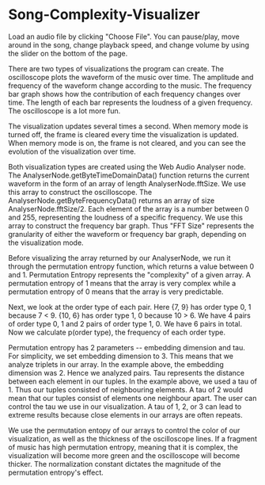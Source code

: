 # Song-Complexity-Visualizer
Load an audio file by clicking "Choose File". You can pause/play, move around in the song, change playback speed, and change volume by using the slider on the bottom of the page.

There are two types of visualizations the program can create. The oscilloscope plots the waveform of the music over time. The amplitude and frequency of the waveform change according to the music. The frequency bar graph shows how the contribution of each frequency changes over time. The length of each bar represents the loudness of a given frequency. The oscilloscope is a lot more fun.

The visualization updates several times a second. When memory mode is turned off, the frame is cleared every time the visualization is updated. When memory mode is on, the frame is not cleared, and you can see the evolution of the visualization over time.

Both visualization types are created using the Web Audio Analyser node. The AnalyserNode.getByteTimeDomainData() function returns the current waveform in the form of an array of length AnalyserNode.fftSize. We use this array to construct the oscilloscope. The AnalyserNode.getByteFrequencyData() returns an array of size AnalyserNode.fftSize/2. Each element of the array is a number between 0 and 255, representing the loudness of a specific frequency. We use this array to construct the frequency bar graph. Thus "FFT Size" represents the granularity of either the waveform or frequency bar graph, depending on the visualization mode.

Before visualizing the array returned by our AnalyserNode, we run it through the permutation entropy function, which returns a value between 0 and 1. Permutation Entropy represents the "complexity" of a given array. A permutation entropy of 1 means that the array is very complex while a permutation entropy of 0 means that the array is very predictable.

Next, we look at the order type of each pair. Here {7, 9} has order type 0, 1 because 7 < 9. {10, 6} has order type 1, 0 because 10 > 6. We have 4 pairs of order type 0, 1 and 2 pairs of order type 1, 0. We have 6 pairs in total. Now we calculate p(order type), the frequency of each order type.

Permutation entropy has 2 parameters -- embedding dimension and tau. For simplicity, we set embedding dimension to 3. This means that we analyze triplets in our array. In the example above, the embedding dimension was 2. Hence we analyzed pairs. Tau represents the distance between each element in our tuples. In the example above, we used a tau of 1. Thus our tuples consisted of neighbouring elements. A tau of 2 would mean that our tuples consist of elements one neighbour apart. The user can control the tau we use in our visualization. A tau of 1, 2, or 3 can lead to extreme results because close elements in our arrays are often repeats.

We use the permutation entopy of our arrays to control the color of our visualization, as well as the thickness of the oscilloscope lines. If a fragment of music has high permutation entropy, meaning that it is complex, the visualization will become more green and the oscilloscope will become thicker. The normalization constant dictates the magnitude of the permutation entropy's effect.
